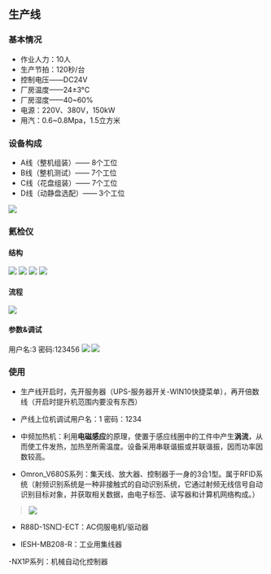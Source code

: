 ## 生产线
### 基本情况
- 作业人力：10人
- 生产节拍：120秒/台
- 控制电压——DC24V
- 厂房温度——24±3°C
- 厂房湿度——40~60%
- 电源：220V、380V，150kW
- 用汽：0.6~0.8Mpa，1.5立方米

### 设备构成
- A线（整机组装）—— 8个工位
- B线（整机测试）—— 7个工位
- C线（花盘组装）—— 7个工位
- D线（动静盘选配）—— 3个工位

![](https://ddns.smpi.top:10000/md_attachments/Pasted%20image%2020220513161035.png)

### 氦检仪
#### 结构
![](https://ddns.smpi.top:10000/md_attachments/Pasted%20image%2020220527205635.png)
![](https://ddns.smpi.top:10000/md_attachments/Pasted%20image%2020220527210338.png)
![](https://ddns.smpi.top:10000/md_attachments/Pasted%20image%2020220527210641.png)
![](https://ddns.smpi.top:10000/md_attachments/Pasted%20image%2020220527210902.png)

#### 流程
![](https://ddns.smpi.top:10000/md_attachments/Pasted%20image%2020220527211354.png)

#### 参数&调试
用户名:3 密码:123456
![](https://ddns.smpi.top:10000/md_attachments/Pasted%20image%2020220527211923.png)
![](https://ddns.smpi.top:10000/md_attachments/Pasted%20image%2020220527212123.png)

### 使用
- 生产线开启时，先开服务器（UPS-服务器开关-WIN10快捷菜单），再开倍数线（开启时提升机范围内要没有东西）

- 产线上位机调试用户名：1 密码：1234

- 中频加热机：利用**电磁感应**的原理，使置于感应线圈中的工件中产生**涡流**，从而使工件发热，加热至所需温度。设备采用串联谐振或并联谐振，因而功率因数较高。

- Omron_V680S系列：集天线、放大器、控制器于一身的3合1型。属于RFID系统（射频识别系统是一种非接触式的自动识别系统，它通过射频无线信号自动识别目标对象，并获取相关数据，由电子标签、读写器和计算机网络构成。）
> ![](https://ddns.smpi.top:10000/md_attachments/Pasted%20image%2020220608100509.png)

- R88D-1SN□-ECT：AC伺服电机/驱动器

- IESH-MB208-R：工业用集线器

-NX1P系列：机械自动化控制器